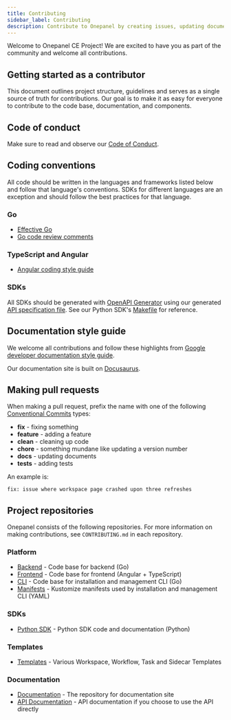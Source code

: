 ```yaml
---
title: Contributing
sidebar_label: Contributing
description: Contribute to Onepanel by creating issues, updating documentation or submitting code
---
```


Welcome to Onepanel CE Project! We are excited to have you as part of the community and welcome all contributions.

## Getting started as a contributor
This document outlines project structure, guidelines and serves as a single source of truth for contributions. Our goal is to make it as easy for everyone to contribute to the code base, documentation, and components.

## Code of conduct
Make sure to read and observe our [Code of Conduct](https://github.com/onepanelio/core/blob/master/CODE_OF_CONDUCT.md).

## Coding conventions
All code should be written in the languages and frameworks listed below and follow that language's conventions. SDKs for different languages are an exception and should follow the best practices for that language.

### Go
- [Effective Go](https://golang.org/doc/effective_go.html)
- [Go code review comments](https://github.com/golang/go/wiki/CodeReviewComments)

### TypeScript and Angular
- [Angular coding style guide](https://angular.io/guide/styleguide)

### SDKs
All SDKs should be generated with [OpenAPI Generator](https://github.com/OpenAPITools/openapi-generator-cli) using our generated [API specification file](https://github.com/onepanelio/core/blob/master/api/api.swagger.json). See our Python SDK's [Makefile](https://github.com/onepanelio/python-sdk/blob/master/Makefile) for reference.

## Documentation style guide
We welcome all contributions and follow these highlights from [Google developer documentation style guide](https://developers.google.com/style/highlights).

Our documentation site is built on [Docusaurus](https://v2.docusaurus.io/).

## Making pull requests

When making a pull request, prefix the name with one of the following [Conventional Commits](https://www.conventionalcommits.org/en/v1.0.0/) types:

 * **fix** - fixing something
 * **feature** - adding a feature
 * **clean** - cleaning up code
 * **chore** - something mundane like updating a version number
 * **docs** - updating documents
 * **tests** - adding tests
  
An example is: 

```
fix: issue where workspace page crashed upon three refreshes
```

## Project repositories
Onepanel consists of the following repositories. For more information on making contributions, see `CONTRIBUTING.md` in each repository.

### Platform
- [Backend](https://github.com/onepanelio/onepanel/) - Code base for backend (Go)
- [Frontend](https://github.com/onepanelio/core-ui/) - Code base for frontend (Angular + TypeScript)
- [CLI](https://github.com/onepanelio/cli/) - Code base for installation and management CLI (Go)
- [Manifests](https://github.com/onepanelio/core-ui/) - Kustomize manifests used by installation and management CLI (YAML)

### SDKs
- [Python SDK](https://github.com/onepanelio/python-sdk/) - Python SDK code and documentation (Python)

### Templates
- [Templates](https://github.com/onepanelio/templates) - Various Workspace, Workflow, Task and Sidecar Templates

### Documentation
- [Documentation](https://github.com/onepanelio/core-docs/) - The repository for documentation site
- [API Documentation](https://github.com/onepanelio/core-api-docs/) - API documentation if you choose to use the API directly
